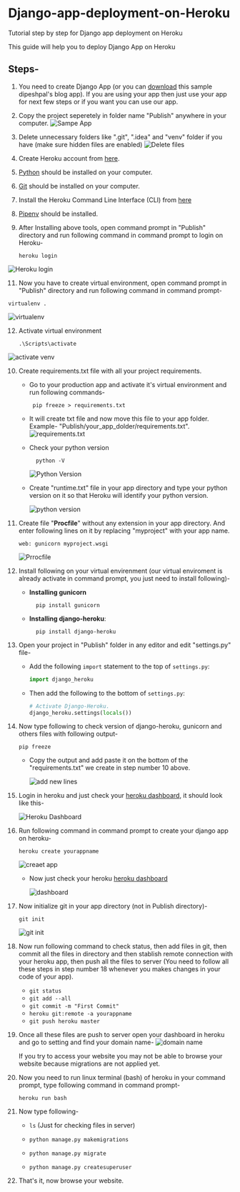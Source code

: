 
# Django-app-deployment-on-Heroku
Tutorial step by step for Django app deployment on Heroku

This guide will help you to deploy Django App on Heroku

## Steps-

1. You need to create Django App (or you can [download](https://github.com/Dipeshpal/Dipesh-Pal-Django_Website) this sample dipeshpal's blog app). If you are using your app then just use your app for next few steps or if you want you can use our app.

2. Copy the project seperetely in folder name "Publish" anywhere in your computer.
![Sampe App](https://i.ibb.co/DrNw75B/1.png)

3. Delete unnecessary folders like ".git", ".idea" and "venv" folder if you have  (make sure hidden files are enabled)
![Delete files](https://i.ibb.co/gv9v2SY/2.png)

4. Create Heroku account from [here](https://id.heroku.com/login).

5. [Python](https://www.python.org/) should be installed on your computer.

6. [Git](https://git-scm.com/book/en/v2/Getting-Started-Installing-Git) should be installed on your computer.

7. Install the Heroku Command Line Interface (CLI) from [here](https://devcenter.heroku.com/articles/getting-started-with-python#set-up)

8.  [Pipenv](https://pypi.org/project/pipenv/) should be installed.

9. After Installing above tools, open command prompt in "Publish" directory and run following command in command prompt to login on Heroku-

       heroku login

 ![Heroku login](https://i.ibb.co/m57X3cP/3.png)

11.  Now you have to create virtual environment, open command prompt in "Publish" directory and run following command in command prompt-

    virtualenv .

![virtualenv](https://i.ibb.co/n3cgjHr/4.png)


12. Activate virtual environment

        .\Scripts\activate

![activate venv](https://i.ibb.co/RjRfkT7/5.png)

10. Create requirements.txt file with all your project requirements.	
	
	 - Go to your production app and activate it's virtual environment and run following commands- 
		
		    pip freeze > requirements.txt
	
	- It will create txt file and now move this file to your app folder. Example- "Publish/your_app_dolder/requirements.txt". 
	![requirements.txt](https://i.ibb.co/G9yPg3P/6.png)

	- Check your python version

		    python -V
	
		![Python Version](https://i.ibb.co/4JGYRG5/7.png)

	- Create "runtime.txt" file in your app directory and type your python version on it so that Heroku will identify your python version.
	
		![python version](https://i.ibb.co/y6Yh2q1/8.png)

11. Create file "**Procfile**" without any extension in your app directory. And enter following lines on it by replacing "myproject" with your app name.

	```
	web: gunicorn myproject.wsgi
	```
	![Prrocfile](https://i.ibb.co/CQzHNSv/9.png)

12. Install following on your virtual envirenment (our virtual enviroment is already activate in command prompt, you just need to install following)-

	- **Installing gunicorn**
	
		    pip install gunicorn
	
	- **Installing django-heroku**:

		    pip install django-heroku

13. Open your project in "Publish" folder in  any editor and edit "settings.py" file-

	- Add the following  `import`  statement to the top of  `settings.py`:

		```python
		import django_heroku
		```


	- Then add the following to the bottom of  `settings.py`:

		```python
		# Activate Django-Heroku.
		django_heroku.settings(locals())
		``` 
 
14. Now type following to check version of django-heroku, gunicorn and others files with following output-
		
		pip freeze
	
	- Copy the output and add paste it on the bottom of the "requirements.txt" we create in step number 10 above.
	
		![add new lines](https://i.ibb.co/fMhdT0w/10.png)

15. Login in heroku and just check your [heroku dashboard](https://dashboard.heroku.com/apps), it should look like this-

	![Heroku Dashboard](https://i.ibb.co/2N571HB/11.png)

16. Run following command in command prompt to create your django app on heroku-
	
	    heroku create yourappname

	![creaet app](https://i.ibb.co/zPF5zJj/12.png)
   
    - Now just check your heroku [heroku dashboard](https://dashboard.heroku.com/apps)
		
		![dashboard](https://i.ibb.co/56XfGfD/13.png)

17. Now initialize git in your app directory (not in Publish directory)-

	    git init
	![git init](https://i.ibb.co/rHBQPb7/14.png)

18. Now run following command to check status, then add files in git, then commit all the files in directory and then stablish remote connection with your heroku app, then push all the files to server (You need to follow all these steps in step number 18 whenever you makes changes in your code of your app).

	- `git status`
	- `git add --all`
	- `git commit -m "First Commit"`
	- `heroku git:remote -a yourappname`
	- `git push heroku master`

19. Once all these files are push to server open your dashboard in heroku and go to setting and find your domain name-
	![domain name](https://i.ibb.co/KmCWv7K/15.png)
	
	If you try to access your website you may not be able to browse your website because migrations are not applied yet.

20. Now you need to run linux terminal (bash) of heroku in your command prompt, type following command in command prompt-
	
	    heroku run bash

21. Now type following-

	- `ls` (Just for checking files in server)

	- `python manage.py makemigrations`

	- `python manage.py migrate`

	- `python manage.py createsuperuser`

23.  That's it, now browse your website.
